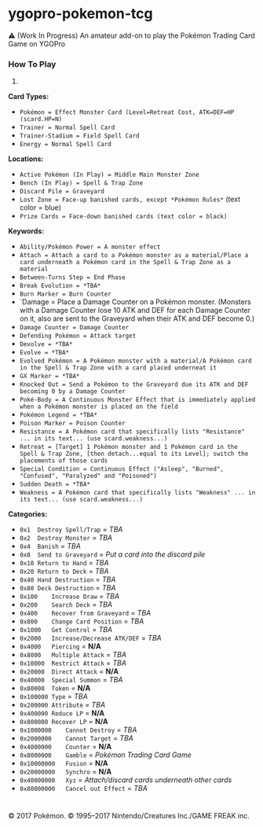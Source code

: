 # ygopro-pokemon-tcg
⚠️ (Work In Progress) An amateur add-on to play the Pokémon Trading Card Game on YGOPro

### How To Play
1.

**Card Types:**
- `Pokémon = Effect Monster Card (Level=Retreat Cost, ATK=DEF=HP (scard.HP=N)`
- `Trainer = Normal Spell Card`
- `Trainer-Stadium = Field Spell Card`
- `Energy = Normal Spell Card`

**Locations:**
- `Active Pokémon (In Play) = Middle Main Monster Zone`
- `Bench (In Play) = Spell & Trap Zone`
- `Discard Pile = Graveyard`
- `Lost Zone = Face-up banished cards, except *Pokémon Rules*` (text color = blue)
- `Prize Cards = Face-down banished cards (text color = black)`

**Keywords:**
- `Ability/Pokémon Power = A monster effect`
- `Attach = Attach a card to a Pokémon monster as a material/Place a card underneath a Pokémon card in the Spell & Trap Zone as a material`
- `Between-Turns Step = End Phase`
- `Break Evolution = *TBA*`
- `Burn Marker = Burn Counter`
- `Damage = Place a Damage Counter on a Pokémon monster. (Monsters with a Damage Counter lose 10 ATK and DEF for each Damage Counter on it, also are sent to the Graveyard when their ATK and DEF become 0.)
- `Damage Counter = Damage Counter`
- `Defending Pokémon = Attack target`
- `Devolve = *TBA*`
- `Evolve = *TBA*`
- `Evolved Pokémon = A Pokémon monster with a material/A Pokémon card in the Spell & Trap Zone with a card placed underneat it`
- `GX Marker = *TBA*`
- `Knocked Out = Send a Pokémon to the Graveyard due its ATK and DEF becoming 0 by a Damage Counter`
- `Poké-Body = A Continuous Monster Effect that is immediately applied when a Pokémon monster is placed on the field`
- `Pokémon Legend = *TBA*`
- `Poison Marker = Poison Counter`
- `Resistance = A Pokémon card that specifically lists "Resistance" ... in its text... (use scard.weakness...)`
- `Retreat = [Target] 1 Pokémon monster and 1 Pokémon card in the Spell & Trap Zone, [then detach...equal to its Level]; switch the placements of those cards`
- `Special Condition = Continuous Effect ("Asleep", "Burned", "Confused", "Paralyzed" and "Poisoned")`
- `Sudden Death = *TBA*`
- `Weakness = A Pokémon card that specifically lists "Weakness" ... in its text... (use scard.weakness...)`

**Categories:**
- `0x1	Destroy Spell/Trap` = *TBA*
- `0x2	Destroy Monster` = *TBA*
- `0x4	Banish` = *TBA*
- `0x8	Send to Graveyard` = *Put a card into the discard pile*
- `0x10	Return to Hand` = *TBA*
- `0x20	Return to Deck` = *TBA*
- `0x40	Hand Destruction` = *TBA*
- `0x80	Deck Destruction` = *TBA*
- `0x100	Increase Draw` = *TBA*
- `0x200	Search Deck` = *TBA*
- `0x400	Recover from Graveyard` = *TBA*
- `0x800	Change Card Position` = *TBA*
- `0x1000	Get Control` = *TBA*
- `0x2000	Increase/Decrease ATK/DEF` = *TBA*
- `0x4000	Piercing` = **N/A**
- `0x8000	Multiple Attack` = *TBA*
- `0x10000	Restrict Attack` = *TBA*
- `0x20000	Direct Attack` = **N/A**
- `0x40000	Special Summon` = *TBA*
- `0x80000	Token` = **N/A**
- `0x100000	Type` = *TBA*
- `0x200000	Attribute` = *TBA*
- `0x400000	Reduce LP` = **N/A**
- `0x800000	Recover LP` = **N/A**
- `0x1000000	Cannot Destroy` = *TBA*
- `0x2000000	Cannot Target` = *TBA*
- `0x4000000	Counter` = **N/A**
- `0x8000000	Gamble` = *Pokémon Trading Card Game*
- `0x10000000	Fusion` = **N/A**
- `0x20000000	Synchro` = **N/A**
- `0x40000000	Xyz` = *Attach/discard cards underneath other cards*
- `0x80000000	Cancel out Effect` = *TBA*
#
© 2017 Pokémon. © 1995–2017 Nintendo/Creatures Inc./GAME FREAK inc.
